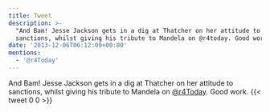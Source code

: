 ```yaml
---
title: Tweet
description: >-
  "And Bam! Jesse Jackson gets in a dig at Thatcher on her attitude to
  sanctions, whilst giving his tribute to Mandela on @r4today. Good work."
date: '2013-12-06T06:12:09+00:00'
mentions:
  - '@r4Today'
---
```

And Bam! Jesse Jackson gets in a dig at Thatcher on her attitude to sanctions, whilst giving his tribute to Mandela on [@r4Today](https://twitter.com/@r4Today). Good work.
      {{< tweet 0 0 >}}
    
